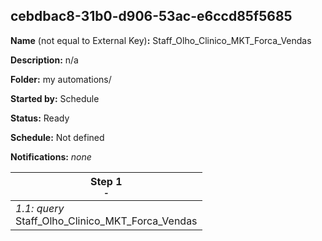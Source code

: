 ## cebdbac8-31b0-d906-53ac-e6ccd85f5685

**Name** (not equal to External Key)**:** Staff_Olho_Clinico_MKT_Forca_Vendas

**Description:** n/a

**Folder:** my automations/

**Started by:** Schedule

**Status:** Ready

**Schedule:** Not defined

**Notifications:** _none_


| Step 1<br>_<small>-</small>_ |
| --- |
| _1.1: query_<br>Staff_Olho_Clinico_MKT_Forca_Vendas |

